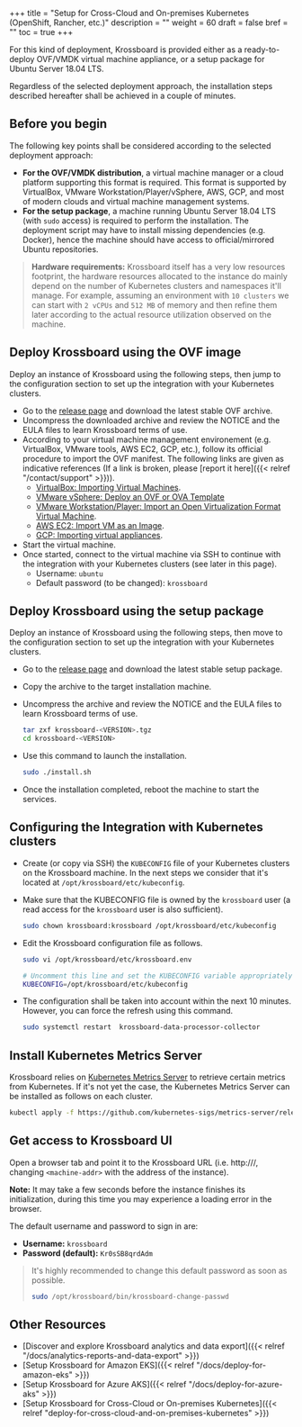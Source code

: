 +++
title = "Setup for Cross-Cloud and On-premises Kubernetes (OpenShift, Rancher, etc.)"
description = ""
weight = 60
draft = false
bref = ""
toc = true
+++

For this kind of deployment, Krossboard is provided either as a ready-to-deploy OVF/VMDK virtual machine appliance, or a setup package for Ubuntu Server 18.04 LTS.

Regardless of the selected deployment approach, the installation steps described hereafter shall be achieved in a couple of minutes.

## Before you begin
The following key points shall be considered according to the selected deployment approach:

* **For the OVF/VMDK distribution**, a virtual machine manager or a cloud platform supporting this format is required. This format is supported by VirtualBox, VMware Workstation/Player/vSphere, AWS, GCP, and most of modern clouds and virtual machine management systems.
* **For the setup package**, a machine running Ubuntu Server 18.04 LTS (with `sudo` access) is required to perform the installation. The deployment script may have to install missing dependencies (e.g. Docker), hence the machine should have access to official/mirrored Ubuntu repositories.

> **Hardware requirements:** Krossboard itself has a very low resources footprint, the hardware resources allocated to the instance do mainly depend on the number of Kubernetes clusters and namespaces it'll manage. For example, assuming an environment with `10 clusters` we can start with `2 vCPUs` and `512 MB` of memory and then refine them later according to the actual resource utilization observed on the machine.

## Deploy Krossboard using the OVF image
Deploy an instance of Krossboard using the following steps, then jump to the configuration section to set up the integration with your Kubernetes clusters.

* Go to the [release page](https://github.com/2-alchemists/krossboard/releases) and download the latest stable OVF archive.
* Uncompress the downloaded archive and review the NOTICE and the EULA files to learn Krossboard terms of use.
* According to your virtual machine management environement (e.g. VirtualBox, VMware tools, AWS EC2, GCP, etc.), follow its official procedure to import the OVF manifest. The following links are given as indicative references (If a link is broken, please [report it here]({{< relref "/contact/support" >}})).
  * [VirtualBox: Importing Virtual Machines](https://docs.oracle.com/en/virtualization/virtualbox/6.0/user/ovf.html#ovf-about).
  * [VMware vSphere: Deploy an OVF or OVA Template](https://docs.vmware.com/en/VMware-vSphere/7.0/com.vmware.vsphere.vm_admin.doc/GUID-17BEDA21-43F6-41F4-8FB2-E01D275FE9B4.html)
  * [VMware Workstation/Player: Import an Open Virtualization Format Virtual Machine](https://docs.vmware.com/en/VMware-Workstation-Player-for-Linux/14.0/com.vmware.player.linux.using.doc/GUID-DDCBE9C0-0EC9-4D09-8042-18436DA62F7A.html).
  * [AWS EC2: Import VM as an Image](https://docs.aws.amazon.com/fr_fr/vm-import/latest/userguide/vmimport-image-import.html#import-vm-image).
  * [GCP: Importing virtual appliances](https://cloud.google.com/compute/docs/import/import-ovf-files).
* Start the virtual machine.
* Once started, connect to the virtual machine via SSH to continue with the integration with your Kubernetes clusters (see later in this page).
  * Username: `ubuntu`
  * Default password (to be changed): `krossboard`

## Deploy Krossboard using the setup package
Deploy an instance of Krossboard using the following steps, then move to the configuration section to set up the integration with your Kubernetes clusters.

* Go to the [release page](https://github.com/2-alchemists/krossboard/releases) and download the latest stable setup package.
* Copy the archive to the target installation machine.
* Uncompress the archive and review the NOTICE and the EULA files to learn Krossboard terms of use.
  ```sh
  tar zxf krossboard-<VERSION>.tgz
  cd krossboard-<VERSION>
  ```
* Use this command to launch the installation.

  ```sh
  sudo ./install.sh
  ```
* Once the installation completed, reboot the machine to start the services.

## Configuring the Integration with Kubernetes clusters
* Create (or copy via SSH) the `KUBECONFIG` file of your Kubernetes clusters on the Krossboard machine.
  In the next steps we consider that it's located at `/opt/krossboard/etc/kubeconfig`.

* Make sure that the KUBECONFIG file is owned by the `krossboard` user (a read access for the `krossboard` user is also sufficient).

  ```sh
  sudo chown krossboard:krossboard /opt/krossboard/etc/kubeconfig
  ```

* Edit the Krossboard configuration file as follows.

  ```sh
  sudo vi /opt/krossboard/etc/krossboard.env

  # Uncomment this line and set the KUBECONFIG variable appropriately.
  KUBECONFIG=/opt/krossboard/etc/kubeconfig
  ```

* The configuration shall be taken into account within the next 10 minutes. However, you can force the refresh using this command.

  ```sh
  sudo systemctl restart  krossboard-data-processor-collector
  ```

## Install Kubernetes Metrics Server
Krossboard relies on [Kubernetes Metrics Server](https://github.com/kubernetes-sigs/metrics-server) to retrieve certain metrics from Kubernetes. If it's not yet the case, the Kubernetes Metrics Server can be installed as follows on each cluster.

```bash
kubectl apply -f https://github.com/kubernetes-sigs/metrics-server/releases/latest/download/components.yaml
```

## Get access to Krossboard UI
Open a browser tab and point it to the Krossboard URL (i.e. http://<machine-addr>/, changing `<machine-addr>` with the address of the instance).

**Note:** It may take a few seconds before the instance finishes its initialization, during this time you may experience a loading error in the browser.

The default username and password to sign in are:
  * **Username:** `krossboard`
  * **Password (default):** `Kr0sSB8qrdAdm`

> It's highly recommended to change this default password as soon as possible.
> ```bash
> sudo /opt/krossboard/bin/krossboard-change-passwd
> ```

## Other Resources
* [Discover and explore Krossboard analytics and data export]({{< relref "/docs/analytics-reports-and-data-export" >}})
* [Setup Krossboard for Amazon EKS]({{< relref "/docs/deploy-for-amazon-eks" >}})
* [Setup Krossboard for Azure AKS]({{< relref "/docs/deploy-for-azure-aks" >}})
* [Setup Krossboard for Cross-Cloud or On-premises Kubernetes]({{< relref "deploy-for-cross-cloud-and-on-premises-kubernetes" >}})
